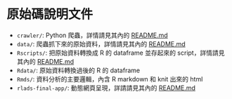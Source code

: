 # 原始碼說明文件

- `crawler/`: Python 爬蟲，詳情請見其內的 [README.md](crawler/README.md)
- `data/`: 爬蟲抓下來的原始資料，詳情請見其內的 [README.md](data/README.md)
- `Rscripts/`: 把原始資料轉換成 R 的 dataframe 並存起來的 script，詳情請見其內的 [README.md](Rscripts/README.md)
- `Rdata/`: 原始資料轉換過後的 R 的 dataframe
- `Rmds/`: 資料分析的主要邏輯，內含 R markdown 和 knit 出來的 html
- `rlads-final-app/`: 動態網頁呈現，詳請請見其內的 [README.md](rlads-final-app/README.md)

